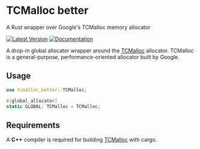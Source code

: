 # TCMalloc better
A Rust wrapper over Google's TCMalloc memory allocator

[![Latest Version]][crates.io] [![Documentation]][docs.rs]

A drop-in global allocator wrapper around the [TCMalloc](https://github.com/google/tcmalloc) allocator.
TCMalloc is a general-purpose, performance-oriented allocator built by Google.

## Usage

```rust
use tcmalloc_better::TCMalloc;

#[global_allocator]
static GLOBAL: TCMalloc = TCMalloc;
```

## Requirements

A __C++__ compiler is required for building [TCMalloc](https://github.com/google/tcmalloc) with cargo.

[crates.io]: https://crates.io/crates/tcmalloc-better
[Latest Version]: https://img.shields.io/crates/v/tcmalloc-better.svg
[Documentation]: https://docs.rs/tcmalloc-better/badge.svg
[docs.rs]: https://docs.rs/tcmalloc-better
